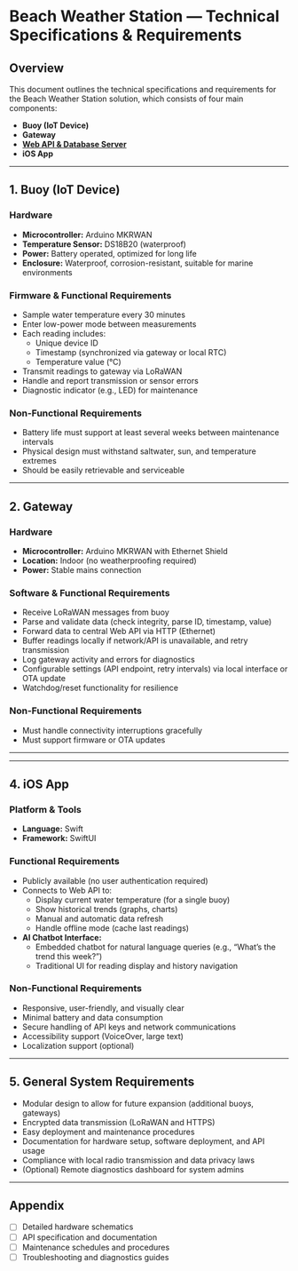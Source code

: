 # Beach Weather Station — Technical Specifications & Requirements

## Overview

This document outlines the technical specifications and requirements for the Beach Weather Station solution, which consists of four main components:

- **Buoy (IoT Device)**
- **Gateway**
- [**Web API & Database Server**](SERVER.md)
- **iOS App**

---

## 1. Buoy (IoT Device)

### Hardware
- **Microcontroller:** Arduino MKRWAN
- **Temperature Sensor:** DS18B20 (waterproof)
- **Power:** Battery operated, optimized for long life
- **Enclosure:** Waterproof, corrosion-resistant, suitable for marine environments

### Firmware & Functional Requirements
- Sample water temperature every 30 minutes
- Enter low-power mode between measurements
- Each reading includes:
  - Unique device ID
  - Timestamp (synchronized via gateway or local RTC)
  - Temperature value (°C)
- Transmit readings to gateway via LoRaWAN
- Handle and report transmission or sensor errors
- Diagnostic indicator (e.g., LED) for maintenance

### Non-Functional Requirements
- Battery life must support at least several weeks between maintenance intervals
- Physical design must withstand saltwater, sun, and temperature extremes
- Should be easily retrievable and serviceable

---

## 2. Gateway

### Hardware
- **Microcontroller:** Arduino MKRWAN with Ethernet Shield
- **Location:** Indoor (no weatherproofing required)
- **Power:** Stable mains connection

### Software & Functional Requirements
- Receive LoRaWAN messages from buoy
- Parse and validate data (check integrity, parse ID, timestamp, value)
- Forward data to central Web API via HTTP (Ethernet)
- Buffer readings locally if network/API is unavailable, and retry transmission
- Log gateway activity and errors for diagnostics
- Configurable settings (API endpoint, retry intervals) via local interface or OTA update
- Watchdog/reset functionality for resilience

### Non-Functional Requirements
- Must handle connectivity interruptions gracefully
- Must support firmware or OTA updates

---


---

## 4. iOS App

### Platform & Tools
- **Language:** Swift
- **Framework:** SwiftUI

### Functional Requirements
- Publicly available (no user authentication required)
- Connects to Web API to:
  - Display current water temperature (for a single buoy)
  - Show historical trends (graphs, charts)
  - Manual and automatic data refresh
  - Handle offline mode (cache last readings)
- **AI Chatbot Interface:**
  - Embedded chatbot for natural language queries (e.g., “What’s the trend this week?”)
  - Traditional UI for reading display and history navigation

### Non-Functional Requirements
- Responsive, user-friendly, and visually clear
- Minimal battery and data consumption
- Secure handling of API keys and network communications
- Accessibility support (VoiceOver, large text)
- Localization support (optional)

---

## 5. General System Requirements

- Modular design to allow for future expansion (additional buoys, gateways)
- Encrypted data transmission (LoRaWAN and HTTPS)
- Easy deployment and maintenance procedures
- Documentation for hardware setup, software deployment, and API usage
- Compliance with local radio transmission and data privacy laws
- (Optional) Remote diagnostics dashboard for system admins

---

## Appendix

- [ ] Detailed hardware schematics
- [ ] API specification and documentation
- [ ] Maintenance schedules and procedures
- [ ] Troubleshooting and diagnostics guides